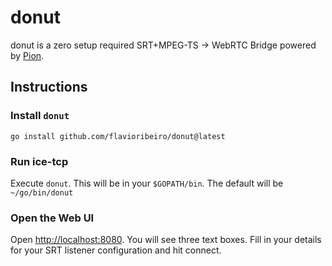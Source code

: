 # donut
donut is a zero setup required SRT+MPEG-TS -> WebRTC Bridge powered by [Pion](http://pion.ly/). 

## Instructions

### Install `donut`

```
go install github.com/flavioribeiro/donut@latest
```

### Run ice-tcp
Execute `donut`. This will be in your `$GOPATH/bin`. The default will be `~/go/bin/donut`

### Open the Web UI
Open [http://localhost:8080](http://localhost:8080). You will see three text boxes. Fill in your details for your SRT listener configuration and hit connect.
